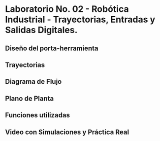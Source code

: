 # Laboratorio No. 02 - Robótica Industrial - Trayectorias, Entradas y Salidas Digitales.

## Diseño del porta-herramienta

## Trayectorias

## Diagrama de Flujo

## Plano de Planta

## Funciones utilizadas

## Video con Simulaciones y Práctica Real
